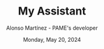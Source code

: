 ---
title: "My Assistant"
description: "This article explains the functionalities and use of the Assistant section"
author: "Alonso Martínez - PAME's developer"
date: "Monday, May 20, 2024"
p1: ""
p2: ""
p3: ""
p4: ""
p5: ""
---